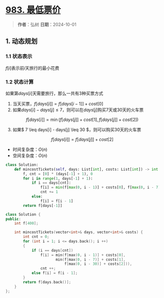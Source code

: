 # [983. 最低票价](https://leetcode.cn/problems/minimum-cost-for-tickets/description/)

> **作者**：弘树
> **日期**：2024-10-01

## 1. 动态规划

### 1.1 状态表示

$f[i]$表示前$i$天旅行的最小花费

### 1.2 状态计算

如果第$days[i]$天需要旅行，那么一共有3种买票方式

1. 当天买票，$f[days[i]] = f[days[i - 1]] + cost[0]$
2. 如果$days[i] - days[j] \leq 7$，则可以在$days[j]$购买7天或30天的火车票

$$
    f[days[i]] = \min(f[days[j]] + cost[1], f[days[j]] + cost[2])
$$

3. 如果$ 7 \leq days[i] - days[j] \leq 30 $，则可以购买30天的火车票

$$
    f[days[i]] = f[days[j]] + cost[2]
$$

- 时间复杂度：$O(n)$
- 空间复杂度：$O(n)$

```Python
class Solution:
    def mincostTickets(self, days: List[int], costs: List[int]) -> int:
        f, cnt = [0] * (days[-1] + 1), 0
        for i in range(1, days[-1] + 1):
            if i == days[cnt]:
                f[i] = min(f[max(0, i - 1)] + costs[0], f[max(0, i - 7)] + costs[1], f[max(0, i - 30)] + costs[2])
                cnt += 1
            else:
                f[i] = f[i - 1]
        return f[days[-1]]
```

```C++
class Solution {
public:
    int f[400];

    int mincostTickets(vector<int>& days, vector<int>& costs) {
        int cnt = 0;
        for (int i = 1; i <= days.back(); i ++)
        {
            if (i == days[cnt])
                f[i] = min(f[max(0, i - 1)] + costs[0],
                       min(f[max(0, i - 7)] + costs[1],
                           f[max(0, i - 30)] + costs[2])),
                cnt ++;
            else f[i] = f[i - 1];
        }
        return f[days.back()];
    }
};
```